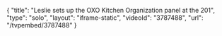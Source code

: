 {
    "title": "Leslie sets up the OXO Kitchen Organization panel at the 201",
    "type": "solo",
    "layout": "iframe-static",
    "videoId": "3787488",
    "url": "\/tvpembed\/3787488"
}